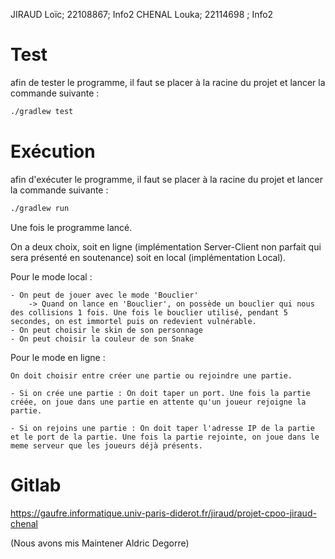 JIRAUD Loïc; 22108867; Info2
CHENAL Louka; 22114698 ; Info2

# Test

afin de tester le programme, il faut se placer à la racine du projet et lancer la commande suivante :

```bash
./gradlew test
```

# Exécution

afin d'exécuter le programme, il faut se placer à la racine du projet et lancer la commande suivante :

```bash
./gradlew run
```

Une fois le programme lancé.

On a deux choix, soit en ligne (implémentation Server-Client non parfait qui sera présenté en soutenance) soit en local (implémentation Local).

Pour le mode local :
    
    - On peut de jouer avec le mode 'Bouclier'
        -> Quand on lance en 'Bouclier', on possède un bouclier qui nous des collisions 1 fois. Une fois le bouclier utilisé, pendant 5 secondes, on est immortel puis on redevient vulnérable.
    - On peut choisir le skin de son personnage
    - On peut choisir la couleur de son Snake

Pour le mode en ligne :

    On doit choisir entre créer une partie ou rejoindre une partie.

    - Si on crée une partie : On doit taper un port. Une fois la partie créée, on joue dans une partie en attente qu'un joueur rejoigne la partie.

    - Si on rejoins une partie : On doit taper l'adresse IP de la partie et le port de la partie. Une fois la partie rejointe, on joue dans le meme serveur que les joueurs déjà présents.

# Gitlab

https://gaufre.informatique.univ-paris-diderot.fr/jiraud/projet-cpoo-jiraud-chenal

(Nous avons mis Maintener Aldric Degorre)



